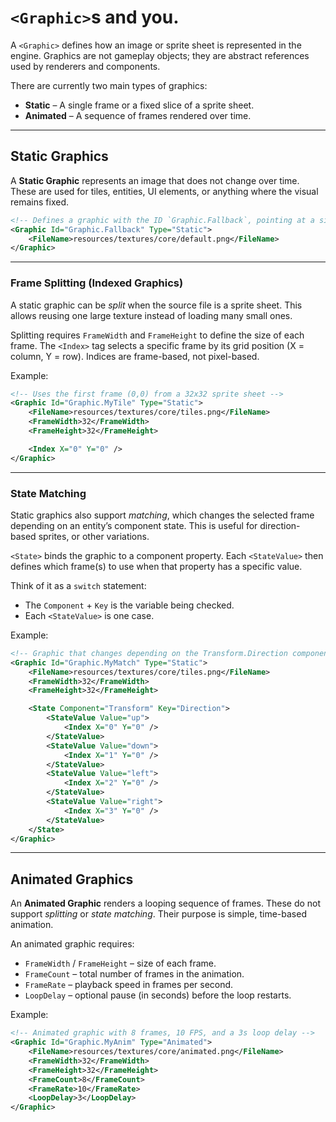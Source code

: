 # `<Graphic>`s and you.

A `<Graphic>` defines how an image or sprite sheet is represented in the engine.
Graphics are not gameplay objects; they are abstract references used by renderers and components.

There are currently two main types of graphics:
- **Static** – A single frame or a fixed slice of a sprite sheet.
- **Animated** – A sequence of frames rendered over time.

---

## Static Graphics

A **Static Graphic** represents an image that does not change over time.
These are used for tiles, entities, UI elements, or anything where the visual remains fixed.

```xml
<!-- Defines a graphic with the ID `Graphic.Fallback`, pointing at a single PNG file. -->
<Graphic Id="Graphic.Fallback" Type="Static">
	<FileName>resources/textures/core/default.png</FileName>
</Graphic>
```

---

### Frame Splitting (Indexed Graphics)

A static graphic can be *split* when the source file is a sprite sheet.
This allows reusing one large texture instead of loading many small ones.

Splitting requires `FrameWidth` and `FrameHeight` to define the size of each frame.
The `<Index>` tag selects a specific frame by its grid position (X = column, Y = row).
Indices are frame-based, not pixel-based.

Example:

```xml
<!-- Uses the first frame (0,0) from a 32x32 sprite sheet -->
<Graphic Id="Graphic.MyTile" Type="Static">
	<FileName>resources/textures/core/tiles.png</FileName>
	<FrameWidth>32</FrameWidth>
	<FrameHeight>32</FrameHeight>

	<Index X="0" Y="0" />
</Graphic>
```

---

### State Matching

Static graphics also support *matching*, which changes the selected frame depending on an entity’s component state.
This is useful for direction-based sprites, or other variations.

`<State>` binds the graphic to a component property.
Each `<StateValue>` then defines which frame(s) to use when that property has a specific value.

Think of it as a `switch` statement:
- The `Component` + `Key` is the variable being checked.
- Each `<StateValue>` is one case.

Example:

```xml
<!-- Graphic that changes depending on the Transform.Direction component -->
<Graphic Id="Graphic.MyMatch" Type="Static">
	<FileName>resources/textures/core/tiles.png</FileName>
	<FrameWidth>32</FrameWidth>
	<FrameHeight>32</FrameHeight>

	<State Component="Transform" Key="Direction">
		<StateValue Value="up">
			<Index X="0" Y="0" />
		</StateValue>
		<StateValue Value="down">
			<Index X="1" Y="0" />
		</StateValue>
		<StateValue Value="left">
			<Index X="2" Y="0" />
		</StateValue>
		<StateValue Value="right">
			<Index X="3" Y="0" />
		</StateValue>
	</State>
</Graphic>
```

---

## Animated Graphics

An **Animated Graphic** renders a looping sequence of frames.
These do not support *splitting* or *state matching*. Their purpose is simple, time-based animation.

An animated graphic requires:
- `FrameWidth` / `FrameHeight` – size of each frame.
- `FrameCount` – total number of frames in the animation.
- `FrameRate` – playback speed in frames per second.
- `LoopDelay` – optional pause (in seconds) before the loop restarts.

Example:

```xml
<!-- Animated graphic with 8 frames, 10 FPS, and a 3s loop delay -->
<Graphic Id="Graphic.MyAnim" Type="Animated">
	<FileName>resources/textures/core/animated.png</FileName>
	<FrameWidth>32</FrameWidth>
	<FrameHeight>32</FrameHeight>
	<FrameCount>8</FrameCount>
	<FrameRate>10</FrameRate>
	<LoopDelay>3</LoopDelay>
</Graphic>
```
